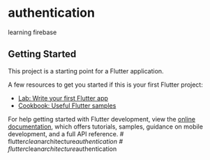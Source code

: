 # authentication

learning firebase

## Getting Started

This project is a starting point for a Flutter application.

A few resources to get you started if this is your first Flutter project:

- [Lab: Write your first Flutter app](https://docs.flutter.dev/get-started/codelab)
- [Cookbook: Useful Flutter samples](https://docs.flutter.dev/cookbook)

For help getting started with Flutter development, view the
[online documentation](https://docs.flutter.dev/), which offers tutorials,
samples, guidance on mobile development, and a full API reference.
#   f l u t t e r _ c l e a n _ a r c h i t e c t u r e _ a u t h e n t i c a t i o n  
 #   f l u t t e r _ c l e a n _ a r c h i t e c t u r e _ a u t h e n t i c a t i o n  
 